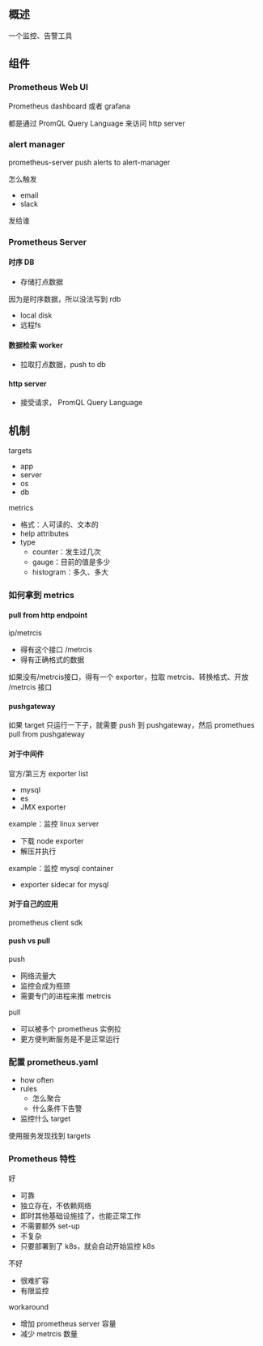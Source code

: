 
## 概述

一个监控、告警工具


## 组件

### Prometheus Web UI

Prometheus dashboard 或者 grafana

都是通过 PromQL Query Language 来访问 http server

### alert manager

prometheus-server push alerts to alert-manager

怎么触发
- email
- slack

发给谁


### Prometheus Server

#### 时序 DB

  - 存储打点数据

因为是时序数据，所以没法写到 rdb

- local disk
- 远程fs

#### 数据检索 worker

  - 拉取打点数据，push to db

#### http server

  - 接受请求， PromQL Query Language



## 机制

targets
- app
- server
- os
- db

metrics
- 格式：人可读的、文本的
- help attributes
- type
  - counter：发生过几次
  - gauge：目前的值是多少
  - histogram：多久、多大

### 如何拿到 metrics

#### pull from http endpoint

ip/metrcis

- 得有这个接口 /metrcis
- 得有正确格式的数据

如果没有/metrcis接口，得有一个 exporter，拉取 metrcis、转换格式、开放 /metrcis 接口

#### pushgateway

如果 target 只运行一下子，就需要 push 到 pushgateway，然后 promethues pull from pushgateway

#### 对于中间件

官方/第三方 exporter list
- mysql
- es
- JMX exporter

example：监控 linux server
- 下载 node exporter
- 解压并执行

example：监控 mysql container
- exporter sidecar for mysql

#### 对于自己的应用

prometheus client sdk

#### push vs pull

push
- 网络流量大
- 监控会成为瓶颈
- 需要专门的进程来推 metrcis

pull
- 可以被多个 prometheus 实例拉
- 更方便判断服务是不是正常运行


### 配置 prometheus.yaml

- how often
- rules
  - 怎么聚合
  - 什么条件下告警
- 监控什么 target

使用服务发现找到 targets

### Prometheus 特性

好
- 可靠
- 独立存在，不依赖网络
- 即时其他基础设施挂了，也能正常工作
- 不需要额外 set-up
- 不复杂
- 只要部署到了 k8s，就会自动开始监控 k8s

不好
- 很难扩容
- 有限监控

workaround
- 增加 prometheus server 容量
- 减少 metrcis 数量

